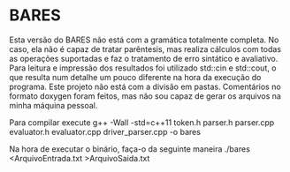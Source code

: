 # BARES
Esta versão do BARES não está com a gramática totalmente completa. No caso, ela não é capaz de tratar parêntesis, mas realiza cálculos com todas as operações suportadas e faz o tratamento de erro sintático e avaliativo. Para leitura e impressão dos resultados foi utilizado std::cin e std::cout, o que resulta num detalhe um pouco diferente na hora da execução do programa.
Este projeto não está com a divisão em pastas. Comentários no formato doxygen foram feitos, mas não sou capaz de gerar os arquivos na minha máquina pessoal.

Para compilar execute
	g++ -Wall -std=c++11 token.h parser.h parser.cpp evaluator.h evaluator.cpp driver_parser.cpp -o bares

Na hora de executar o binário, faça-o da seguinte maneira
	./bares <ArquivoEntrada.txt >ArquivoSaida.txt
